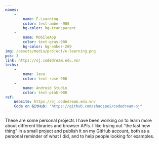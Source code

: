 ```yaml
---
names: 
    - 
        name: E-Learning 
        color: text-amber-900
        bg-color: bg-transparent
    -   
        name: MobileApp
        color: text-gray-900
        bg-color: bg-amber-200	
img: /assets/media/project/e-learning.png
pos: 3
link: https://oj.codedream.edu.vn/
techs: 
    -
        name: Java
        color: text-rose-900
    -
        name: Android Studio
        color: text-pink-900
ref:
    Website: https://oj.codedream.edu.vn/
    Code on GitHub: "https://github.com/zhaospei/codedream-oj"
---
```


These are some personal projects I have been working on to learn more about different libraries and browser APIs. I like trying out “the last new thing” in a small project and publish it on my GitHub account, both as a personal reminder of what I did, and to help people looking for examples.

